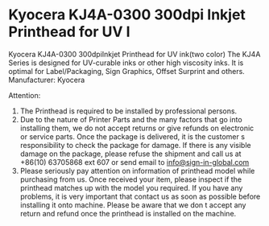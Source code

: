 # Kyocera KJ4A-0300 300dpi Inkjet Printhead for UV I

Kyocera KJ4A-0300 300dpiInkjet Printhead for UV ink(two color)
The KJ4A Series is designed for UV-curable inks or other high viscosity inks. It is optimal for Label/Packaging, Sign Graphics, Offset Surprint and others.
Manufacturer: Kyocera


Attention:
1. The Printhead is required to be installed by professional persons.
2. Due to the nature of Printer Parts and the many factors that go into installing them, we do not accept returns or give refunds on electronic or service parts. Once the package is delivered, it is the customer s responsibility to check the package for damage. If there is any visible damage on the package, please refuse the shipment and call us at +86(10) 63705868 ext 607 or send email to info@sign-in-global.com
3. Please seriously pay attention on information of printhead model while purchasing from us. Once received your item, please inspect if the printhead matches up with the model you required. If you have any problems, it is very important that contact us as soon as possible before installing it onto machine. Please be aware that we don t accept any return and refund once the printhead is installed on the machine.
